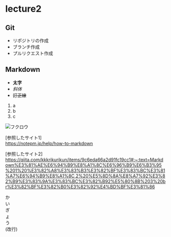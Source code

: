 # lecture2

## Git 

- リポジトリの作成
- ブランチ作成
- プルリクエスト作成

## Markdown

* **太字**
* *斜体*
* ~~訂正線~~

1. a
1. b
1. c

![フクロウ](https://notepm.jp/build/assets/apple-touch-icon-120x120-2ee67c72.png)

[参照したサイト1]<br>https://notepm.jp/help/how-to-markdown

[参照したサイト2]<br>https://qiita.com/kkkrikurikun/items/9c6eda66a2d91fc19cc1#:~:text=Markdown%E3%81%AE%E6%94%B9%E8%A1%8C%E6%96%B9%E6%B3%95%201%20%E3%82%A8%E3%83%B3%E3%82%BF%E3%83%BC%E3%81%A7%E6%94%B9%E8%A1%8C,2%20%E5%8D%8A%E8%A7%92%E3%82%B9%E3%83%9A%E3%83%BC%E3%82%B92%E5%80%8B%203%20br%E3%82%BF%E3%82%B0%E3%82%92%E4%BD%BF%E3%81%86

か<br>い<br>ぎ<br>ょ<br>う<br>(改行)
